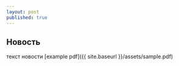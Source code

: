 ```yaml
---
layout: post
published: true
---
```


## Новость

текст новости
[example pdf]({{ site.baseurl }}/assets/sample.pdf)
